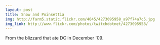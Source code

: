 ```yaml
---
layout: post
title: Snow and Poinsettia 
img: http://farm5.static.flickr.com/4045/4273095958_a97f74a7c5.jpg 
img_link: http://www.flickr.com/photos/twitchdotnet/4273095958/ 
---
```

From the blizzard that ate DC in December '09.
